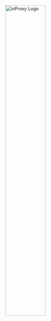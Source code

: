 <img src="https://assetsinproxy.s3.amazonaws.com/inProxyLogo.svg" alt="inProxy Logo" width="50%" height="auto"/>
